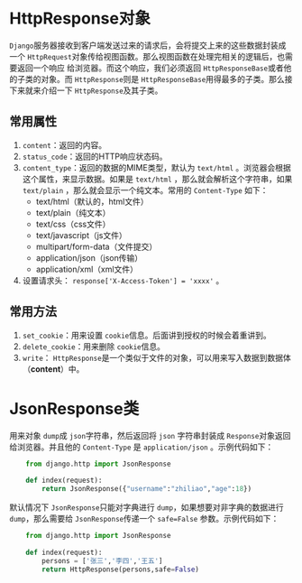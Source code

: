 # HttpResponse对象

`Django`服务器接收到客户端发送过来的请求后，会将提交上来的这些数据封装成一个 `HttpRequest`对象传给视图函数。那么视图函数在处理完相关的逻辑后，也需要返回一个响应
给浏览器。而这个响应，我们必须返回 `HttpResponseBase`或者他的子类的对象。而 `HttpResponse`则是 `HttpResponseBase`用得最多的子类。那么接下来就来介绍一下 `HttpResponse`及其子类。

## 常用属性

1. `content`：返回的内容。
2. `status_code`：返回的HTTP响应状态码。
3. `content_type`：返回的数据的MIME类型，默认为 `text/html` 。浏览器会根据这个属性，来显示数据。如果是 `text/html` ，那么就会解析这个字符串，如果`text/plain` ，那么就会显示一个纯文本。常用的 `Content-Type` 如下：
    + text/html（默认的，html文件）
    + text/plain（纯文本）
    + text/css（css文件）
    + text/javascript（js文件）
    + multipart/form-data（文件提交）
    + application/json（json传输）
    + application/xml（xml文件）
4. 设置请求头： `response['X-Access-Token'] = 'xxxx'` 。

## 常用方法

1. `set_cookie`：用来设置 `cookie`信息。后面讲到授权的时候会着重讲到。
2. `delete_cookie`：用来删除 `cookie`信息。
3. `write`： `HttpResponse`是一个类似于文件的对象，可以用来写入数据到数据体（**content**）中。


# JsonResponse类

用来对象 `dump`成 `json`字符串，然后返回将 `json` 字符串封装成 `Response`对象返回给浏览器。并且他的 `Content-Type` 是 `application/json` 。示例代码如下：
```python
    from django.http import JsonResponse
    
    def index(request):
        return JsonResponse({"username":"zhiliao","age":18})
```
默认情况下 `JsonResponse`只能对字典进行 `dump`，如果想要对非字典的数据进行 `dump`，那么需要给 `JsonResponse`传递一个 `safe=False` 参数。示例代码如下：
```python
    from django.http import JsonResponse
    
    def index(request):
        persons = ['张三','李四','王五']
        return HttpResponse(persons,safe=False)
```